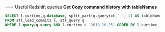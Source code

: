 === Useful Redshift queries
**Get Copy command history with tableNames**
```sql
SELECT l.curtime,q.database, split_part(q.querytxt,' ', 2) AS tableName,l.filename
FROM stl_load_commits l, stl_query q
WHERE l.query=q.query AND l.curtime > '2019-10-25' ORDER BY l.curtime
```
